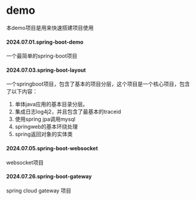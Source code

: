 # demo

本demo项目是用来快速搭建项目使用

#### 2024.07.01.spring-boot-demo

一个最简单的spring-boot项目

#### 2024.07.03.spring-boot-layout

一个springboot项目，包含了基本的项目分层，这个项目是一个核心项目，包含了以下内容：
1. 单体java应用的基本目录分层。
2. 集成日志log4j2，并且包含了最基本的traceid
3. 使用spring jpa调用mysql
4. springweb的基本环绕处理
5. spring返回对象的实体类


#### 2024.07.05.spring-boot-websocket

websocket项目

#### 2024.07.26.spring-boot-gateway

spring cloud gateway 项目